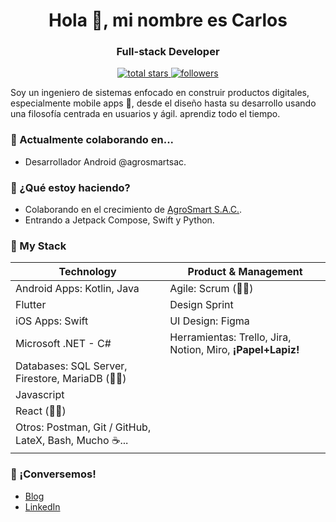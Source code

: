 <h1 align="center">Hola 👋, mi nombre es Carlos</h1>
<h3 align="center">Full-stack Developer</h3>

<p align="center">

  <a href="https://github.com/NearApps?tab=repositories&sort=stargazers">
    <img alt="total stars" title="Total stars on GitHub" src="https://custom-icon-badges.demolab.com/github/stars/NearApps?color=55960c&style=for-the-badge&labelColor=488207&logo=star"/>
  </a>
  <a href="https://github.com/NearApps?tab=followers">
    <img alt="followers" title="Follow me on Github" src="https://custom-icon-badges.demolab.com/github/followers/NearApps?color=236ad3&labelColor=1155ba&style=for-the-badge&logo=person-add&label=Follow&logoColor=white"/>
  </a>
</p>

Soy un ingeniero de sistemas enfocado en construir productos digitales, especialmente mobile apps 📱, desde el diseño hasta su desarrollo usando una filosofía centrada en usuarios y ágil. aprendiz todo el tiempo.

### 🧟 Actualmente colaborando en...

- Desarrollador Android @agrosmartsac.

### 🏃 ¿Qué estoy haciendo?

- Colaborando en el crecimiento de [AgroSmart S.A.C.](https://www.agromas.pe/).
- Entrando a Jetpack Compose, Swift y Python.

### 🧰 My Stack

| Technology | Product & Management |
| ------------- | ------------- |
| Android Apps: Kotlin, Java  | Agile: Scrum (👨‍🎓)  |
| Flutter  | Design Sprint  |
| iOS Apps: Swift  | UI Design: Figma  |
| Microsoft .NET - C#  | Herramientas: Trello, Jira, Notion, Miro, **¡Papel+Lapiz!**  |
| Databases: SQL Server, Firestore, MariaDB (👨‍🎓)  |   |
| Javascript  |   |
| React (👨‍🎓)  |   |
| Otros: Postman, Git / GitHub, LateX, Bash, Mucho ☕...  |   |


### 👋 ¡Conversemos!

- [Blog](https://nearapps.github.io/portfolio/)
- [LinkedIn](https://www.linkedin.com/in/jcarlos-dev/)

